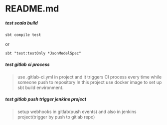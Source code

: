 # README.md
##### test scala build 
```
sbt compile test 
```
or 

```
sbt "test:testOnly *JsonModelSpec"
```

##### test gitlab ci process
> use .gitlab-ci.yml in project and it triggers CI process every time while someone push to repository
In this project use docker image to set up sbt build environment.

##### test gitlab push trigger jenkins project
> setup webhooks in gitlab(push events) and also in jenkins project(trigger by push to gitlab repo)

